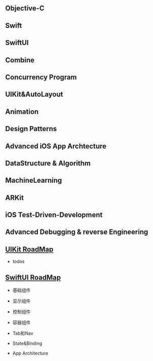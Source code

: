 ## Objective-C

## Swift

## SwiftUI

## Combine

## Concurrency Program

## UIKit&AutoLayout

## Animation

## Design Patterns

## Advanced iOS App Archtecture

## DataStructure & Algorithm

## MachineLearning

## ARKit

## iOS Test-Driven-Development

## Advanced Debugging & reverse Engineering



##  [UIKit RoadMap](https://lengdaxia.github.io/myblogs/blogs/uikit/roadmap)

- todos

  

## [SwiftUI RoadMap](https://lengdaxia.github.io/myblogs/blogs/swiftui/roadmap)

- 基础组件

- 显示组件

- 控制组件

- 容器组件

- Tab和Nav

- State&Binding

- App Architecture






